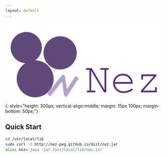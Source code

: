 ```yaml
---
layout: default
---
```


![logo](image/nez_llogo1080p.png){: style="height: 300px; vertical-align:middle; margin: 15px 100px; margin-bottom: 50px;"}

Quick Start
-----------

~~~bash
cd /usr/local/lib
sudo curl -O http://nez-peg.github.io/dist/nez.jar
alias nez='java -jar /usr/local/lib/nez.jar'
~~~
